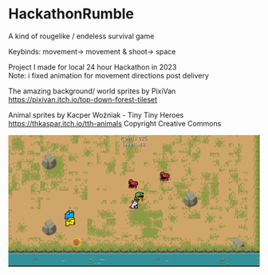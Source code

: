 # HackathonRumble
A kind of rougelike / endeless survival game

Keybinds:  movement-> movement &  shoot-> space  

Project I made for local 24 hour Hackathon in 2023\
Note: i fixed animation for movement directions post delivery

The amazing background/ world sprites by PixiVan\
https://pixivan.itch.io/top-down-forest-tileset

Animal sprites by Kacper Woźniak - Tiny Tiny Heroes\
https://thkaspar.itch.io/tth-animals
Copyright Creative Commons

![Damn, cant fint the gameplay screenshot](https://github.com/OlavPL/HackathonRumble/blob/master/assets/ThumbnailHackathonrumble.PNG)

